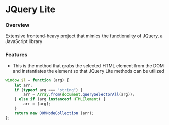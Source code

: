 # JQuery Lite

### Overview

Extensive frontend-heavy project that mimics the functionality of JQuery, a JavaScript library

### Features

* This is the method that grabs the selected HTML element from the DOM and instantiates the element so that JQuery Lite methods can be utilized

```javascript
window.$l = function (arg) {
    let arr;
    if (typeof arg === "string") {
        arr = Array.from(document.querySelectorAll(arg));
    } else if (arg instanceof HTMLElement) {
        arr = [arg];
    }
    return new DOMNodeCollection (arr);
};
```


